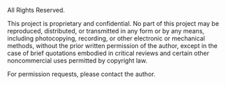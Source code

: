 All Rights Reserved.

This project is proprietary and confidential. No part of this project may be reproduced, distributed, or transmitted in any form or by any means, including photocopying, recording, or other electronic or mechanical methods, without the prior written permission of the author, except in the case of brief quotations embodied in critical reviews and certain other noncommercial uses permitted by copyright law.

For permission requests, please contact the author.
